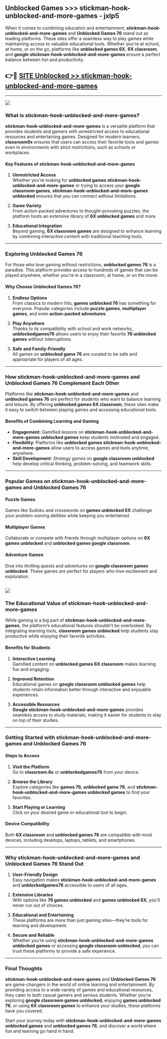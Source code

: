## Unblocked Games >>> stickman-hook-unblocked-and-more-games - jxlp5 

When it comes to combining education and entertainment, **stickman-hook-unblocked-and-more-games** and **Unblocked Games 76** stand out as leading platforms. These sites offer a seamless way to play games while maintaining access to valuable educational tools. Whether you're at school, at home, or on the go, platforms like **unblocked games 6X**, **6X classroom**, and **google stickman-hook-unblocked-and-more-games** ensure a perfect balance between fun and productivity.
## 👉🔴 [SITE Unblocked >> stickman-hook-unblocked-and-more-games](https://unblockedgames.edu.pl?title=stickman-hook-unblocked-and-more-games&ref=22JU)
---
<a href="https://unblockedgames.edu.pl?title=stickman-hook-unblocked-and-more-games&ref=22JU/"><img src="https://github.com/user-attachments/assets/438f12ca-57a4-47a3-8ead-c64da593a1e5"/></a>
### What is stickman-hook-unblocked-and-more-games?  

**stickman-hook-unblocked-and-more-games** is a versatile platform that provides students and gamers with unrestricted access to educational resources and entertaining games. Designed for modern learners, **classroom6x** ensures that users can access their favorite tools and games even in environments with strict restrictions, such as schools or workplaces.  

#### Key Features of stickman-hook-unblocked-and-more-games  

1. **Unrestricted Access**  
   Whether you're looking for **unblocked games stickman-hook-unblocked-and-more-games** or trying to access your **google classroom games**, **stickman-hook-unblocked-and-more-games unblocked** ensures that you can connect without limitations.  

2. **Game Variety**  
   From action-packed adventures to thought-provoking puzzles, the platform hosts an extensive library of **6X unblocked games** and more.  

3. **Educational Integration**  
   Beyond gaming, **6X classroom games** are designed to enhance learning by combining interactive content with traditional teaching tools.  



---

### Exploring Unblocked Games 76  

For those who love gaming without restrictions, **unblocked games 76** is a paradise. This platform provides access to hundreds of games that can be played anywhere, whether you're in a classroom, at home, or on the move.  

#### Why Choose Unblocked Games 76?  

1. **Endless Options**  
   From classics to modern hits, **games unblocked 76** has something for everyone. Popular categories include **puzzle games**, **multiplayer games**, and even **action-packed adventures**.  

2. **Play Anywhere**  
   Thanks to its compatibility with school and work networks, **unblockedgames76** allows users to enjoy their favorite **76 unblocked games** without interruptions.  

3. **Safe and Family-Friendly**  
   All games on **unblocked game 76** are curated to be safe and appropriate for players of all ages.  

---

### How stickman-hook-unblocked-and-more-games and Unblocked Games 76 Complement Each Other  

Platforms like **stickman-hook-unblocked-and-more-games** and **unblocked games 76** are perfect for students who want to balance learning and leisure. By offering **unblocked games 6X classroom**, these sites make it easy to switch between playing games and accessing educational tools.  

#### Benefits of Combining Learning and Gaming  

- **Engagement**: Gamified lessons on **stickman-hook-unblocked-and-more-games unblocked games** keep students motivated and engaged.  
- **Flexibility**: Platforms like **unblocked games stickman-hook-unblocked-and-more-games** allow users to access games and tools anytime, anywhere.  
- **Skill Development**: Strategy games on **google classroom unblocked** help develop critical thinking, problem-solving, and teamwork skills.  

---

### Popular Games on stickman-hook-unblocked-and-more-games and Unblocked Games 76  

#### Puzzle Games  

Games like Sudoku and crosswords on **games unblocked 6X** challenge your problem-solving abilities while keeping you entertained.  

#### Multiplayer Games  

Collaborate or compete with friends through multiplayer options on **6X games unblocked** and **unblocked games google classroom**.  

#### Adventure Games  

Dive into thrilling quests and adventures on **google classroom games unblocked**. These games are perfect for players who love excitement and exploration.  

<a href="http://download.freeplayer.one?title=stickman-hook-unblocked-and-more-games&ref=23D/"><img src="https://github.com/user-attachments/assets/fe0c3e91-c8e1-489c-acf0-e2f614c12fb8"/></a>
---

### The Educational Value of stickman-hook-unblocked-and-more-games  

While gaming is a big part of **stickman-hook-unblocked-and-more-games**, the platform’s educational features shouldn’t be overlooked. By integrating learning tools, **classroom games unblocked** help students stay productive while enjoying their favorite activities.  

#### Benefits for Students  

1. **Interactive Learning**  
   Gamified content on **unblocked games 6X classroom** makes learning fun and engaging.  

2. **Improved Retention**  
   Educational games on **google classroom unblocked games** help students retain information better through interactive and enjoyable experiences.  

3. **Accessible Resources**  
   **Google stickman-hook-unblocked-and-more-games** provides seamless access to study materials, making it easier for students to stay on top of their studies.  

---

### Getting Started with stickman-hook-unblocked-and-more-games and Unblocked Games 76  

#### Steps to Access  

1. **Visit the Platform**  
   Go to **classroom.6x** or **unblockedgames76** from your device.  

2. **Browse the Library**  
   Explore categories like **games 76**, **unblocked game 76**, and **stickman-hook-unblocked-and-more-games unblocked games** to find your favorites.  

3. **Start Playing or Learning**  
   Click on your desired game or educational tool to begin.  

#### Device Compatibility  

Both **6X classroom** and **unblocked games 76** are compatible with most devices, including desktops, laptops, tablets, and smartphones.  

---

### Why stickman-hook-unblocked-and-more-games and Unblocked Games 76 Stand Out  

1. **User-Friendly Design**  
   Easy navigation makes **stickman-hook-unblocked-and-more-games** and **unblockedgames76** accessible to users of all ages.  

2. **Extensive Libraries**  
   With options like **76 games unblocked** and **games unblocked 6X**, you’ll never run out of choices.  

3. **Educational and Entertaining**  
   These platforms are more than just gaming sites—they’re tools for learning and development.  

4. **Secure and Reliable**  
   Whether you’re using **stickman-hook-unblocked-and-more-games unblocked games** or accessing **google classroom unblocked**, you can trust these platforms to provide a safe experience.  

---

### Final Thoughts  

**stickman-hook-unblocked-and-more-games** and **Unblocked Games 76** are game-changers in the world of online learning and entertainment. By providing access to a wide variety of games and educational resources, they cater to both casual gamers and serious students. Whether you’re exploring **google classroom games unblocked**, enjoying **games unblocked 76**, or using **6X classroom games** to enhance your studies, these platforms have you covered.  

Start your journey today with **stickman-hook-unblocked-and-more-games unblocked games** and **unblocked games 76**, and discover a world where fun and learning go hand in hand.  